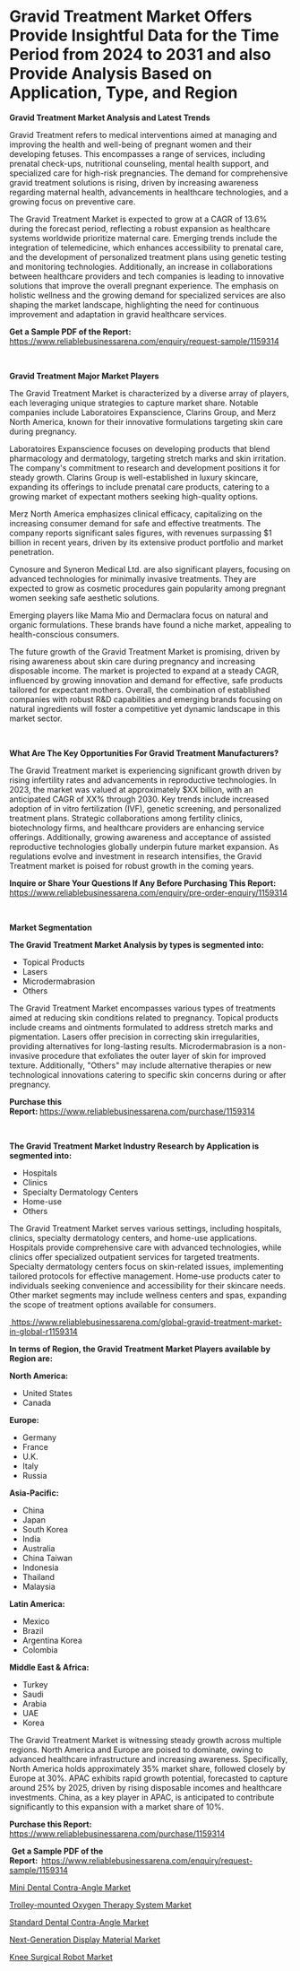 <p><h1>Gravid Treatment Market Offers Provide Insightful Data for the Time Period from 2024 to 2031 and also Provide Analysis Based on Application, Type, and Region</h1></p><p><strong>Gravid Treatment Market Analysis and Latest Trends</strong></p>
<p><p>Gravid Treatment refers to medical interventions aimed at managing and improving the health and well-being of pregnant women and their developing fetuses. This encompasses a range of services, including prenatal check-ups, nutritional counseling, mental health support, and specialized care for high-risk pregnancies. The demand for comprehensive gravid treatment solutions is rising, driven by increasing awareness regarding maternal health, advancements in healthcare technologies, and a growing focus on preventive care.</p><p>The Gravid Treatment Market is expected to grow at a CAGR of 13.6% during the forecast period, reflecting a robust expansion as healthcare systems worldwide prioritize maternal care. Emerging trends include the integration of telemedicine, which enhances accessibility to prenatal care, and the development of personalized treatment plans using genetic testing and monitoring technologies. Additionally, an increase in collaborations between healthcare providers and tech companies is leading to innovative solutions that improve the overall pregnant experience. The emphasis on holistic wellness and the growing demand for specialized services are also shaping the market landscape, highlighting the need for continuous improvement and adaptation in gravid healthcare services.</p></p>
<p><strong>Get a Sample PDF of the Report:&nbsp;</strong> <a href="https://www.reliablebusinessarena.com/enquiry/request-sample/1159314?utm_campaign=1337&utm_medium=2&utm_source=Github&utm_content=ia&utm_term=11102024&utm_id=gravid-treatment">https://www.reliablebusinessarena.com/enquiry/request-sample/1159314</a></p>
<p>&nbsp;</p>
<p><strong>Gravid Treatment Major Market Players</strong></p>
<p><p>The Gravid Treatment Market is characterized by a diverse array of players, each leveraging unique strategies to capture market share. Notable companies include Laboratoires Expanscience, Clarins Group, and Merz North America, known for their innovative formulations targeting skin care during pregnancy.</p><p>Laboratoires Expanscience focuses on developing products that blend pharmacology and dermatology, targeting stretch marks and skin irritation. The company's commitment to research and development positions it for steady growth. Clarins Group is well-established in luxury skincare, expanding its offerings to include prenatal care products, catering to a growing market of expectant mothers seeking high-quality options.</p><p>Merz North America emphasizes clinical efficacy, capitalizing on the increasing consumer demand for safe and effective treatments. The company reports significant sales figures, with revenues surpassing $1 billion in recent years, driven by its extensive product portfolio and market penetration.</p><p>Cynosure and Syneron Medical Ltd. are also significant players, focusing on advanced technologies for minimally invasive treatments. They are expected to grow as cosmetic procedures gain popularity among pregnant women seeking safe aesthetic solutions.</p><p>Emerging players like Mama Mio and Dermaclara focus on natural and organic formulations. These brands have found a niche market, appealing to health-conscious consumers.</p><p>The future growth of the Gravid Treatment Market is promising, driven by rising awareness about skin care during pregnancy and increasing disposable income. The market is projected to expand at a steady CAGR, influenced by growing innovation and demand for effective, safe products tailored for expectant mothers. Overall, the combination of established companies with robust R&D capabilities and emerging brands focusing on natural ingredients will foster a competitive yet dynamic landscape in this market sector.</p></p>
<p>&nbsp;</p>
<p><strong>What Are The Key Opportunities For Gravid Treatment Manufacturers?</strong></p>
<p><p>The Gravid Treatment market is experiencing significant growth driven by rising infertility rates and advancements in reproductive technologies. In 2023, the market was valued at approximately $XX billion, with an anticipated CAGR of XX% through 2030. Key trends include increased adoption of in vitro fertilization (IVF), genetic screening, and personalized treatment plans. Strategic collaborations among fertility clinics, biotechnology firms, and healthcare providers are enhancing service offerings. Additionally, growing awareness and acceptance of assisted reproductive technologies globally underpin future market expansion. As regulations evolve and investment in research intensifies, the Gravid Treatment market is poised for robust growth in the coming years.</p></p>
<p><strong>Inquire or Share Your Questions If Any Before Purchasing This Report:</strong> <a href="https://www.reliablebusinessarena.com/enquiry/pre-order-enquiry/1159314?utm_campaign=1337&utm_medium=2&utm_source=Github&utm_content=ia&utm_term=11102024&utm_id=gravid-treatment">https://www.reliablebusinessarena.com/enquiry/pre-order-enquiry/1159314</a></p>
<p>&nbsp;</p>
<p><strong>Market Segmentation</strong></p>
<p><strong>The Gravid Treatment Market Analysis by types is segmented into:</strong></p>
<p><ul><li>Topical Products</li><li>Lasers</li><li>Microdermabrasion</li><li>Others</li></ul></p>
<p><p>The Gravid Treatment Market encompasses various types of treatments aimed at reducing skin conditions related to pregnancy. Topical products include creams and ointments formulated to address stretch marks and pigmentation. Lasers offer precision in correcting skin irregularities, providing alternatives for long-lasting results. Microdermabrasion is a non-invasive procedure that exfoliates the outer layer of skin for improved texture. Additionally, "Others" may include alternative therapies or new technological innovations catering to specific skin concerns during or after pregnancy.</p></p>
<p><strong>Purchase this Report:&nbsp;</strong><a href="https://www.reliablebusinessarena.com/purchase/1159314?utm_campaign=1337&utm_medium=2&utm_source=Github&utm_content=ia&utm_term=11102024&utm_id=gravid-treatment">https://www.reliablebusinessarena.com/purchase/1159314</a></p>
<p>&nbsp;</p>
<p><strong>The Gravid Treatment Market Industry Research by Application is segmented into:</strong></p>
<p><ul><li>Hospitals</li><li>Clinics</li><li>Specialty Dermatology Centers</li><li>Home-use</li><li>Others</li></ul></p>
<p><p>The Gravid Treatment Market serves various settings, including hospitals, clinics, specialty dermatology centers, and home-use applications. Hospitals provide comprehensive care with advanced technologies, while clinics offer specialized outpatient services for targeted treatments. Specialty dermatology centers focus on skin-related issues, implementing tailored protocols for effective management. Home-use products cater to individuals seeking convenience and accessibility for their skincare needs. Other market segments may include wellness centers and spas, expanding the scope of treatment options available for consumers.</p></p>
<p><a href="https://www.reliablebusinessarena.com/global-gravid-treatment-market-in-global-r1159314?utm_campaign=1337&utm_medium=2&utm_source=Github&utm_content=ia&utm_term=11102024&utm_id=gravid-treatment">&nbsp;https://www.reliablebusinessarena.com/global-gravid-treatment-market-in-global-r1159314</a></p>
<p><strong>In terms of Region, the Gravid Treatment Market Players available by Region are:</strong></p>
<p>
    <p> <strong> North America: </strong>
        <ul>
            <li>United States</li>
            <li>Canada</li>
        </ul>
        </p> 
    <p> <strong> Europe: </strong>
        <ul>
            <li>Germany</li>
            <li>France</li>
            <li>U.K.</li>
            <li>Italy</li>
            <li>Russia</li>
        </ul>
        </p> 
    <p> <strong> Asia-Pacific: </strong>
        <ul>
            <li>China</li>
            <li>Japan</li>
            <li>South Korea</li>
            <li>India</li>
            <li>Australia</li>
            <li>China Taiwan</li>
            <li>Indonesia</li>
            <li>Thailand</li>
            <li>Malaysia</li>
        </ul>
        </p> 
    <p> <strong> Latin America: </strong>
        <ul>
            <li>Mexico</li>
            <li>Brazil</li>
            <li>Argentina Korea</li>
            <li>Colombia</li>
        </ul>
        </p> 
    <p> <strong> Middle East & Africa: </strong>
        <ul>
            <li>Turkey</li>
            <li>Saudi</li>
            <li>Arabia</li>
            <li>UAE</li>
            <li>Korea</li>
        </ul>
    </p>
    </p>
<p><p>The Gravid Treatment Market is witnessing steady growth across multiple regions. North America and Europe are poised to dominate, owing to advanced healthcare infrastructure and increasing awareness. Specifically, North America holds approximately 35% market share, followed closely by Europe at 30%. APAC exhibits rapid growth potential, forecasted to capture around 25% by 2025, driven by rising disposable incomes and healthcare investments. China, as a key player in APAC, is anticipated to contribute significantly to this expansion with a market share of 10%.</p></p>
<p><strong>Purchase this Report: </strong><a href="https://www.reliablebusinessarena.com/purchase/1159314?utm_campaign=1337&utm_medium=2&utm_source=Github&utm_content=ia&utm_term=11102024&utm_id=gravid-treatment">https://www.reliablebusinessarena.com/purchase/1159314</a></p>
<p>&nbsp;<strong>Get a Sample PDF of the Report:&nbsp;&nbsp;</strong><a href="https://www.reliablebusinessarena.com/enquiry/request-sample/1159314?utm_campaign=1337&utm_medium=2&utm_source=Github&utm_content=ia&utm_term=11102024&utm_id=gravid-treatment">https://www.reliablebusinessarena.com/enquiry/request-sample/1159314</a></p>
<p><strong></strong></p>
<p><p><a href="https://www.linkedin.com/pulse/mini-dental-contra-angle-market-industry-landscape-growth-9orde?utm_campaign=1337&utm_medium=2&utm_source=Github&utm_content=ia&utm_term=11102024&utm_id=gravid-treatment">Mini Dental Contra-Angle Market</a></p><p><a href="https://www.linkedin.com/pulse/global-trolley-mounted-oxygen-therapy-system-market-focus-wlsne?utm_campaign=1337&utm_medium=2&utm_source=Github&utm_content=ia&utm_term=11102024&utm_id=gravid-treatment">Trolley-mounted Oxygen Therapy System Market</a></p><p><a href="https://www.linkedin.com/pulse/unveiling-market-trends-global-standard-dental-contra-angle-ovb1e?utm_campaign=1337&utm_medium=2&utm_source=Github&utm_content=ia&utm_term=11102024&utm_id=gravid-treatment">Standard Dental Contra-Angle Market</a></p><p><a href="https://www.linkedin.com/pulse/competitive-intelligence-next-generation-display-material-gpkcf?utm_campaign=1337&utm_medium=2&utm_source=Github&utm_content=ia&utm_term=11102024&utm_id=gravid-treatment">Next-Generation Display Material Market</a></p><p><a href="https://www.linkedin.com/pulse/global-perspectives-knee-surgical-robot-market-trends-challenges-7g8ue?utm_campaign=1337&utm_medium=2&utm_source=Github&utm_content=ia&utm_term=11102024&utm_id=gravid-treatment">Knee Surgical Robot Market</a></p></p>